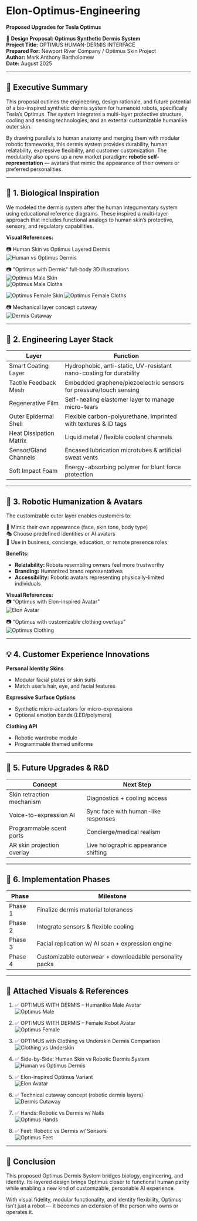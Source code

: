 # Elon-Optimus-Engineering
**Proposed Upgrades for Tesla Optimus**

🦾 **Design Proposal: Optimus Synthetic Dermis System**  
**Project Title:** OPTIMUS HUMAN-DERMIS INTERFACE  
**Prepared For:** Newport River Company / Optimus Skin Project  
**Author:** Mark Anthony Bartholomew  
**Date:** August 2025  

---

## 🔧 Executive Summary
This proposal outlines the engineering, design rationale, and future potential of a bio-inspired synthetic dermis system for humanoid robots, specifically Tesla’s Optimus. The system integrates a multi-layer protective structure, cooling and sensing technologies, and an external customizable humanlike outer skin.

By drawing parallels to human anatomy and merging them with modular robotic frameworks, this dermis system provides durability, human relatability, expressive flexibility, and customer customization. The modularity also opens up a new market paradigm: **robotic self-representation** — avatars that mimic the appearance of their owners or preferred personalities.

---

## 🧬 1. Biological Inspiration
We modeled the dermis system after the human integumentary system using educational reference diagrams. These inspired a multi-layer approach that includes functional analogs to human skin’s protective, sensory, and regulatory capabilities.  

**Visual References:**

📷 Human Skin vs Optimus Layered Dermis  
![Human vs Optimus Dermis](<INSERT-LINK-TO-IMAGE-4>)  

📷 "Optimus with Dermis" full-body 3D illustrations  
![Optimus Male Skin](<file_000000002c5861f79a99c0b413fb516e (1).png>)  
![Optimus Male Cloths](<file_000000002c5861f79a99c0b413fb516e (1).png>)  

![Optimus Female Skin](<file_000000001d6061f786e4b64691dc6e36.png>)
![Optimus Female Cloths](<file_000000001d6061f786e4b64691dc6e36.png>)

📷 Mechanical layer concept cutaway  
![Dermis Cutaway](<INSERT-LINK-TO-IMAGE-LAYERED>)  

---

## 🧱 2. Engineering Layer Stack
| Layer                   | Function                                                                 |
|--------------------------|-------------------------------------------------------------------------|
| Smart Coating Layer      | Hydrophobic, anti-static, UV-resistant nano-coating for durability      |
| Tactile Feedback Mesh    | Embedded graphene/piezoelectric sensors for pressure/touch sensing      |
| Regenerative Film        | Self-healing elastomer layer to manage micro-tears                      |
| Outer Epidermal Shell    | Flexible carbon-polyurethane, imprinted with textures & ID tags         |
| Heat Dissipation Matrix  | Liquid metal / flexible coolant channels                                |
| Sensor/Gland Channels    | Encased lubrication microtubes & artificial sweat vents                 |
| Soft Impact Foam         | Energy-absorbing polymer for blunt force protection                     |

---

## 🧠 3. Robotic Humanization & Avatars
The customizable outer layer enables customers to:  

🧍 Mimic their own appearance (face, skin tone, body type)  
🎭 Choose predefined identities or AI avatars  
👔 Use in business, concierge, education, or remote presence roles  

**Benefits:**  
- **Relatability:** Robots resembling owners feel more trustworthy  
- **Branding:** Humanized brand representatives  
- **Accessibility:** Robotic avatars representing physically-limited individuals  

**Visual References:**  
📷 “Optimus with Elon-inspired Avatar”  
![Elon Avatar](<INSERT-LINK-TO-ELON-IMAGE>)  

📷 “Optimus with customizable clothing overlays”  
![Optimus Clothing](<file_0000000097d061f69f22aab8f24c13e6.png>)  

---

## 💡 4. Customer Experience Innovations
**Personal Identity Skins**  
- Modular facial plates or skin suits  
- Match user’s hair, eye, and facial features  

**Expressive Surface Options**  
- Synthetic micro-actuators for micro-expressions  
- Optional emotion bands (LED/polymers)  

**Clothing API**  
- Robotic wardrobe module  
- Programmable themed uniforms  

---

## 🚀 5. Future Upgrades & R&D
| Concept                         | Next Step                                       |
|---------------------------------|------------------------------------------------|
| Skin retraction mechanism       | Diagnostics + cooling access                   |
| Voice-to-expression AI          | Sync face with human-like responses            |
| Programmable scent ports        | Concierge/medical realism                      |
| AR skin projection overlay      | Live holographic appearance shifting           |

---

## 🧾 6. Implementation Phases
| Phase   | Milestone                                               |
|---------|---------------------------------------------------------|
| Phase 1 | Finalize dermis material tolerances                     |
| Phase 2 | Integrate sensors & flexible cooling                    |
| Phase 3 | Facial replication w/ AI scan + expression engine       |
| Phase 4 | Customizable outerwear + downloadable personality packs |

---

## 📎 Attached Visuals & References
1. ✅ OPTIMUS WITH DERMIS – Humanlike Male Avatar  
   ![Optimus Male](<file_000000002c5861f79a99c0b413fb516e (1).png>)  

2. ✅ OPTIMUS WITH DERMIS – Female Robot Avatar  
   ![Optimus Female](<file_000000001d6061f786e4b64691dc6e36.png>)  

3. ✅ OPTIMUS with Clothing vs Underskin Dermis Comparison  
   ![Clothing vs Underskin](<INSERT-LINK-TO-CLOTHING-IMAGE>)  

4. ✅ Side-by-Side: Human Skin vs Robotic Dermis System  
   ![Human vs Optimus Dermis](<INSERT-LINK-TO-IMAGE-4>)  

5. ✅ Elon-inspired Optimus Variant  
   ![Elon Avatar](<INSERT-LINK-TO-ELON-IMAGE>)  

6. ✅ Technical cutaway concept (robotic dermis layers)  
   ![Dermis Cutaway](<INSERT-LINK-TO-IMAGE-LAYERED>)  

7. ✅ Hands: Robotic vs Dermis w/ Nails  
   ![Optimus Hands](<file_000000000d4c61f9aa7906703d301475.png>)  

8. ✅ Feet: Robotic vs Dermis w/ Sensors  
   ![Optimus Feet](<INSERT-LINK-TO-FEET-IMAGE>)  

---

## 🧠 Conclusion
This proposed Optimus Dermis System bridges biology, engineering, and identity. Its layered design brings Optimus closer to functional human parity while enabling a new kind of customizable, personable AI experience.

With visual fidelity, modular functionality, and identity flexibility, Optimus isn’t just a robot — it becomes an extension of the person who owns or operates it.
